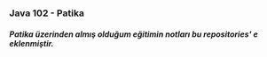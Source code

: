 ### Java 102 - Patika

##### Patika üzerinden almış olduğum eğitimin notları bu repositories' e eklenmiştir.
